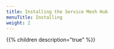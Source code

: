 ```yaml
---
title: Installing the Service Mesh Hub
menuTitle: Installing
weight: 2
---
```



{{% children description="true" %}}